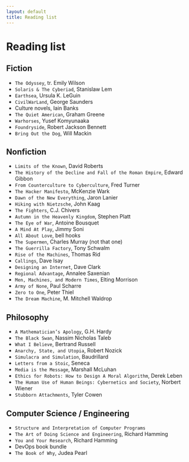 ```yaml
---
layout: default
title: Reading list
---
```

# Reading list

## Fiction
- `The Odyssey`, tr. Emily Wilson
- `Solaris & The Cyberiad`, Stanislaw Lem
- `Earthsea`, Ursula K. LeGuin
- `CivilWarLand`, George Saunders
- Culture novels, Iain Banks
- `The Quiet American`, Graham Greene
- `Warhorses`, Yusef Komyunaaka
- `Foundryside`, Robert Jackson Bennett
- `Bring Out the Dog`, Will Mackin

## Nonfiction
- `Limits of the Known`, David Roberts
- `The History of the Decline and Fall of the Roman Empire`, Edward Gibbon
- `From Counterculture to Cyberculture`, Fred Turner
- `The Hacker Manifesto`, McKenzie Wark
- `Dawn of the New Everything`, Jaron Lanier
- `Hiking with Nietzsche`, John Kaag
- `The Fighters`, C.J. Chivers
- `Autumn in the Heavenly Kingdom`, Stephen Platt
- `The Eye of War`, Antoine Bousquet
- `A Mind At Play`, Jimmy Soni
- `All About Love`, bell hooks
- `The Supermen`, Charles Murray (not that one)
- `The Guerrilla Factory`, Tony Schwalm
- `Rise of the Machines`, Thomas Rid
- `Callings`, Dave Isay
- `Designing an Internet`, Dave Clark
- `Regional Advantage`, Annalee Saxenian
- `Men, Machines, and Modern Times`, Elting Morrison
- `Army of None`, Paul Scharre
- `Zero to One`, Peter Thiel
- `The Dream Machine`, M. Mitchell Waldrop

## Philosophy
- `A Mathematician’s Apology`, G.H. Hardy
- `The Black Swan`, Nassim Nicholas Taleb
- `What I Believe`, Bertrand Russell
- `Anarchy, State, and Utopia`, Robert Nozick
- `Simulacra and Simulation`, Baudrillard
- `Letters from a Stoic`, Seneca
- `Media is the Message`, Marshall McLuhan
- `Ethics for Robots: How to Design A Moral Algorithm`, Derek Leben
- `The Human Use of Human Beings: Cybernetics and Society`, Norbert Wiener
- `Stubborn Attachments`, Tyler Cowen

## Computer Science / Engineering
- `Structure and Interpretation of Computer Programs`
- `The Art of Doing Science and Engineering`, Richard Hamming
- `You and Your Research`, Richard Hamming
- DevOps book bundle
- `The Book of Why`, Judea Pearl
